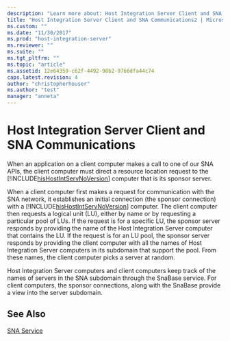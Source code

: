 ```yaml
---
description: "Learn more about: Host Integration Server Client and SNA Communications"
title: "Host Integration Server Client and SNA Communications2 | Microsoft Docs"
ms.custom: ""
ms.date: "11/30/2017"
ms.prod: "host-integration-server"
ms.reviewer: ""
ms.suite: ""
ms.tgt_pltfrm: ""
ms.topic: "article"
ms.assetid: 12e64359-c62f-4492-98b2-9766dfa44c74
caps.latest.revision: 4
author: "christopherhouser"
ms.author: "test"
manager: "anneta"
---
```

# Host Integration Server Client and SNA Communications
When an application on a client computer makes a call to one of our SNA APIs, the client computer must direct a resource location request to the [!INCLUDE[hisHostIntServNoVersion](../includes/hishostintservnoversion-md.md)] computer that is its sponsor server. 
  
 When a client computer first makes a request for communication with the SNA network, it establishes an initial connection (the sponsor connection) with a [!INCLUDE[hisHostIntServNoVersion](../includes/hishostintservnoversion-md.md)] computer. The client computer then requests a logical unit (LU), either by name or by requesting a particular pool of LUs. If the request is for a specific LU, the sponsor server responds by providing the name of the Host Integration Server computer that contains the LU. If the request is for an LU pool, the sponsor server responds by providing the client computer with all the names of Host Integration Server computers in its subdomain that support the pool. From these names, the client computer picks a server at random.  
  
 Host Integration Server computers and client computers keep track of the names of servers in the SNA subdomain through the SnaBase service. For client computers, the sponsor connections, along with the SnaBase provide a view into the server subdomain.  
  
## See Also  
 [SNA Service](../core/sna-service2.md)
